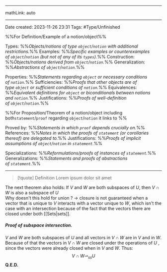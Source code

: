 
---

mathLink: auto

---
Date created: 2023-11-26 23:31
Tags: #Type/Unfinished 

%%For Definition/Example of a notion/object%%

Types: %%_Objects/notions of type `object`/`notion` with additional restrictions._%% 
Examples: %%_Specific examples or counterexamples of `object`/`notion` (but not of any of its `types`)._%%
Construction: %%_Objects/notions derived from `object`/`notion`._%%
Generalization: %%_Abstractions of `object`/`notion`._%%

Properties: %%_Statements regarding `object` or necessary conditions of `notion`._%%
Sufficiencies: %%_Proofs that other objects are of type `object` or sufficient conditions of `notion`._%%
Equivalences: %%_Equivalent definitions for `object` or biconditionals between notions and `notion`._%%
Justifications: %%_Proofs of well-definition of `object`/`notion`._%%

%%For Proposition/Theorem of a notion/object including both`statement`/`proof` regarding `object`/`notion` it links to %%

Proved by: %%_Statements in which `proof` depends crucially on._%%
References: %%_Notes in which the proofs of `statement` (or corollaries thereof) are delegated to._%%
Justifications: %%_Proofs of implicit assumptions of `object`/`notion` in `statement`._%%   

Specializations: %%_Reformulations/proofs of instances of `statement`._%%
Generalizations: %%_Statements and proofs of abstractions of `statement`._%%

---  



> [!quote] Definition
> Lorem ipsum dolor sit amet







The next theorem also holds:
If $V$ and $W$ are both subspaces of $U$, then $V\cap W$ is also a subspace of $U$       
Why doesn't this hold for union ? -> closure is not guaranteed when a vector that is unique to $V$ interacts with a vector unique to $W$, which isn't the case with an intersection because of the fact that the vectors there are closed under both [[Sets|sets]].



##### Proof of subspace intersection.

$V$ and $W$ are both subspaces of $U$ and all vectors in $V\cap W$ are in $V$ and in $W$. Because of that the vectors in $V\cap W$ are closed under the operations of $U$ , since the vectors were already closed when in $V$ and $W$.
Thus:
$$V\cap W \rightharpoonup_{ss}U$$
**Q.E.D.**


